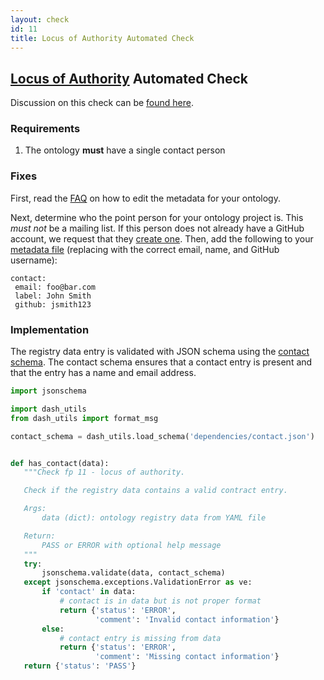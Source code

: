 ```yaml
---
layout: check
id: 11
title: Locus of Authority Automated Check
---
```


## [Locus of Authority](http://obofoundry.org/principles/fp-011-locus-of-authority.html) Automated Check

Discussion on this check can be [found here](https://github.com/OBOFoundry/OBOFoundry.github.io/issues/1007).

### Requirements

1. The ontology **must** have a single contact person

### Fixes

First, read the [FAQ](http://obofoundry.github.io/faq/how-do-i-edit-metadata.html) on how to edit the metadata for your ontology.

Next, determine who the point person for your ontology project is. This _must not_ be a mailing list. If this person does not already have a GitHub account, we request that they [create one](https://github.com/join). Then, add the following to your [metadata file](https://github.com/OBOFoundry/OBOFoundry.github.io/tree/master/ontology) (replacing with the correct email, name, and GitHub username):

```
contact:
 email: foo@bar.com
 label: John Smith
 github: jsmith123
```

### Implementation

The registry data entry is validated with JSON schema using the [contact schema](https://raw.githubusercontent.com/OBOFoundry/OBOFoundry.github.io/master/util/schema/contact.json). The contact schema ensures that a contact entry is present and that the entry has a name and email address.

```python
import jsonschema

import dash_utils
from dash_utils import format_msg

contact_schema = dash_utils.load_schema('dependencies/contact.json')


def has_contact(data):
   """Check fp 11 - locus of authority.

   Check if the registry data contains a valid contract entry.

   Args:
       data (dict): ontology registry data from YAML file

   Return:
       PASS or ERROR with optional help message
   """
   try:
       jsonschema.validate(data, contact_schema)
   except jsonschema.exceptions.ValidationError as ve:
       if 'contact' in data:
           # contact is in data but is not proper format
           return {'status': 'ERROR',
                   'comment': 'Invalid contact information'}
       else:
           # contact entry is missing from data
           return {'status': 'ERROR',
                   'comment': 'Missing contact information'}
   return {'status': 'PASS'}
```
